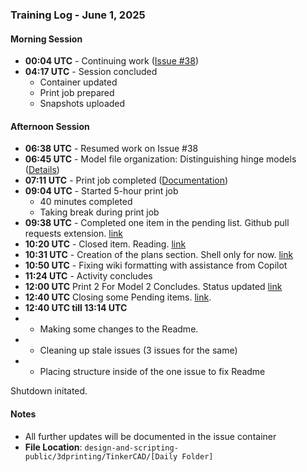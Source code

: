 ### Training Log - June 1, 2025

#### Morning Session
- **00:04 UTC** - Continuing work ([Issue #38](https://github.com/Shangrila-VHP/shangrila-vhp/issues/38#issuecomment-2925761499))
- **04:17 UTC** - Session concluded
  - Container updated
  - Print job prepared
  - Snapshots uploaded

#### Afternoon Session
- **06:38 UTC** - Resumed work on Issue #38
- **06:45 UTC** - Model file organization: Distinguishing hinge models ([Details](https://github.com/Shangrila-VHP/shangrila-vhp/issues/38#issuecomment-2926675629))
- **07:11 UTC** - Print job completed ([Documentation](https://github.com/Shangrila-VHP/shangrila-vhp/issues/38#issuecomment-2926708098))
- **09:04 UTC** - Started 5-hour print job
  - 40 minutes completed
  - Taking break during print job
- **09:38 UTC** - Completed one item in the pending list. Github pull requests extension. [link](https://github.com/Shangrila-VHP/shangrila-vhp/issues/51#issue-3106560295)
- **10:20 UTC** - Closed item. Reading. [link](https://github.com/Shangrila-VHP/shangrila-vhp/issues/44)
- **10:31 UTC** - Creation of the plans section. Shell only for now. [link](https://github.com/Shangrila-VHP/shangrila-vhp/blob/main/plans/plans.md)
- **10:50 UTC** - Fixing wiki formatting with assistance from Copilot
- **11:24 UTC** - Activity concludes
- **12:00 UTC** Print 2 For Model 2 Concludes. Status updated [link](https://github.com/Shangrila-VHP/shangrila-vhp/issues/38#issuecomment-2927106397)
- **12:40 UTC** Closing some Pending items. [link](https://github.com/Shangrila-VHP/shangrila-vhp/issues/51). 
- **12:40 UTC till 13:14 UTC** 
- - Making some changes to the Readme. 
- - Cleaning up stale issues (3 issues for the same)
- - Placing structure inside of the one issue to fix Readme

Shutdown initated.

#### Notes
- All further updates will be documented in the issue container
- **File Location**: `design-and-scripting-public/3dprinting/TinkerCAD/[Daily Folder]`
